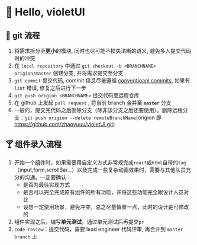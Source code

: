 # 💖 Hello, violetUI

## 🍇 git 流程

1. 将需求拆分至**更小**的模块, 同时也尽可能不损失清晰的语义, 避免多人提交代码时的冲突
2. 在 `local repository` 中通过 `git checkout -b <BRANCHNAME> origion/master` 创建分支, 并将需求提交至分支
3. `git commit` 提交代码, commit 信息尽量遵循 [conventioanl commits](https://www.conventionalcommits.org/en/v1.0.0/), 如果有 `lint` 错误, 修复之后进行下一步
4. `git push origion <BRANCHNAME>` 提交代码至远程仓库
5. 在 github 上发起 `pull request` , 将当前 branch 合并至 **`master`** 分支
6. 一般的，提交完代码之后删除分支（除非该分支之后还要使用）。删除远程分支：`git push origion --delete remoteBranchName`(origion 即 https://github.com/zhaoyuuu/violetUI.git)

## 🍸 组件录入流程

1. 开始一个组件时，如果需要用自定义方式非常规完成`react`或`html`自带的`tag`（input,form,scrollBar...）以及完成一些复杂动画效果时，需要与其他队员充分的沟通。一定要确认：
   - 是否为最佳实现方式
   - 是否可以完全完成原有组件的所有功能，并将这些功能完全跟设计人员对比
   - 设想一定使用场景，避免冲突，总之尽量慎重一点，此时的设计是可修改的
2. 组件实现之后，编写**单元测试**，通过单元测试后再提交`pr`
3. `code review`：提交代码，需要 lead engineer 代码评审, 再合并到 `master branch` 上
